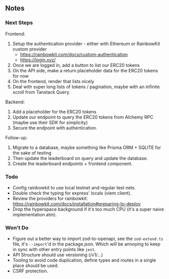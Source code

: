 ## Notes

### Next Steps

Frontend:

1. Setup the authentication provider - either with Ethereum or RainbowKit custom provider
    - https://rainbowkit.com/docs/custom-authentication
    - https://login.xyz/
2. Once we are logged in, add a button to list our ERC20 tokens
3. On the API side, make a return placeholder data for the ERC20 tokens for now
4. On the frontend, render that lists nicely
5. Deal with super long lists of tokens / pagination, maybe with an infinite scroll from Tanstack Query.

Backend:

1. Add a placeholder for the ERC20 tokens
2. Update our endpoint to query the ERC20 tokens from Alchemy RPC (maybe use their SDK for simplicity)
3. Secure the endpoint with authentication.

Follow-up:

1. Migrate to a database, maybe something like Prisma ORM + SQLITE for the sake of testing
2. Then update the leaderboard on query and update the database.
3. Create the leaderboard endpoints + frontend component.

### Todo

- Config rainbowkit to use local testnet and regular test nets.
- Double check the typing for express' locals (viem client).
- Review the providers for rainbowkit: https://rainbowkit.com/docs/installation#preparing-to-deploy
- Drop the hyperspace background if it's too much CPU (it's a super naive implementation atm).

### Won't Do

- Figure out a better way to import zod-to-openapi, see the `zod-extend.ts` file, it's `--import`'d in the package.json. Which will be annoying to keep in sync with other entry points like `jest`.
- API Structure should use versioning (/v1/...)
- Tooling to avoid code duplication, define types and
  routes in a single place should be used.
- CSRF protection.
